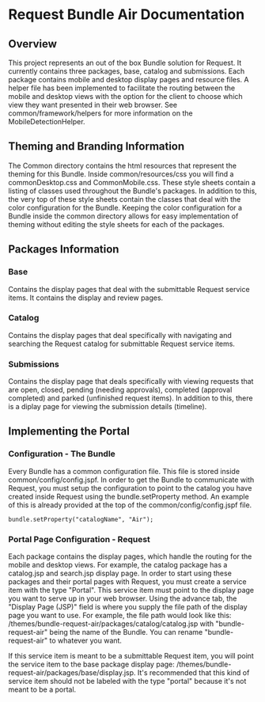 # Request Bundle Air Documentation

## Overview
This project represents an out of the box Bundle solution for Request. It currently contains three packages, base, catalog and submissions.  Each package contains mobile and desktop display pages and resource files.  A helper file has been implemented to facilitate the routing between the mobile and desktop views with the option for the client to choose which view they want presented in their web browser.  See common/framework/helpers for more information on the MobileDetectionHelper.

## Theming and Branding Information
The Common directory contains the html resources that represent the theming for this Bundle.  Inside common/resources/css you will find a commonDesktop.css and CommonMobile.css.  These style sheets contain a listing of classes used throughout the Bundle's packages.  In addition to this, the very top of these style sheets contain the classes that deal with the color configuration for the Bundle.  Keeping the color configuration for a Bundle inside the common directory allows for easy implementation of theming without editing the style sheets for each of the packages.

## Packages Information

### Base
Contains the display pages that deal with the submittable Request service items. It contains the display and review pages.

### Catalog
Contains the display pages that deal specifically with navigating and searching the Request catalog for submittable Request service items.

### Submissions
Contains the display page that deals specifically with viewing requests that are open, closed, pending (needing approvals), completed (approval completed) and parked (unfinished request items).  In addition to this, there is a diplay page for viewing the submission details (timeline).

## Implementing the Portal

### Configuration - The Bundle
Every Bundle has a common configuration file.  This file is stored inside common/config/config.jspf.  In order to get the Bundle to communicate with Request, you must setup the configuration to point to the catalog you have created inside Request using the bundle.setProperty method.  An example of this is already provided at the top of the common/config/config.jspf file.

~~~~
bundle.setProperty("catalogName", "Air");
~~~~

### Portal Page Configuration - Request
Each package contains the display pages, which handle the routing for the mobile and desktop views.  For example, the catalog package has a catalog.jsp and search.jsp display page.  In order to start using these packages and their portal pages with Request, you must create a service item with the type "Portal". This service item must point to the display page you want to serve up in your web browser. Using the advance tab, the "Display Page (JSP)" field is where you supply the file path of the display page you want to use.  For example, the file path would look like this: /themes/bundle-request-air/packages/catalog/catalog.jsp with "bundle-request-air" being the name of the Bundle.  You can rename "bundle-request-air" to whatever you want.

If this service item is meant to be a submittable Request item, you will point the service item to the base package display page: /themes/bundle-request-air/packages/base/display.jsp.  It's recommended that this kind of service item should not be labeled with the type "portal" because it's not meant to be a portal.